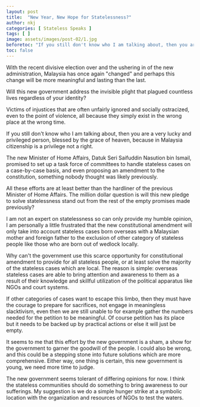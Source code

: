 ```yaml
---
layout: post
title:  "New Year, New Hope for Statelessness?"
author: nkj
categories: [ Stateless Speaks ]
tags: [ ]
image: assets/images/post-02/1.jpg
beforetoc: "If you still don't know who I am talking about, then you are a very lucky and privileged person, blessed by the grace of heaven, because in Malaysia citizenship is a privilege not a right. "
toc: false
---
```


With the recent divisive election over and the ushering in of the new administration, Malaysia has once again "changed" and perhaps this change will be more meaningful and lasting than the last. 

Will this new government address the invisible plight that plagued countless lives regardless of your identity? 

Victims of injustices that are often unfairly ignored and socially ostracized, even to the point of violence, all because they simply exist in the wrong place at the wrong time. 

If you still don't know who I am talking about, then you are a very lucky and privileged person, blessed by the grace of heaven, because in Malaysia citizenship is a privilege not a right. 

The new Minister of Home Affairs, Datuk Seri Saifuddin Nasution bin Ismail, promised to set up a task force of committees to handle stateless cases on a case-by-case basis, and even proposing an amendment to the constitution, something nobody thought was likely previously. 

All these efforts are at least better than the hardliner of the previous Minister of Home Affairs. The million dollar question is will this new pledge to solve statelessness stand out from the rest of the empty promises made previously? 

I am not an expert on statelessness so can only provide my humble opinion, I am personally a little frustrated that the new constitutional amendment will only take into account stateless cases born overseas with a Malaysian mother and foreign father to the exclusion of other category of stateless people like those who are born out of wedlock locally. 

Why can't the government use this scarce opportunity for constitutional amendment to provide for all stateless people, or at least solve the majority of the stateless cases which are local. The reason is simple: overseas stateless cases are able to bring attention and awareness to them as a result of their knowledge and skillful utilization of the political apparatus like NGOs and court systems. 

If other categories of cases want to escape this limbo, then they must have the courage to prepare for sacrifices, not engage in meaningless slacktivism, even then we are still unable to for example gather the numbers needed for the petition to be meaningful. Of course petition has its place but it needs to be backed up by practical actions or else it will just be empty. 

It seems to me that this effort by the new government is a sham, a show for the government to garner the goodwill of the people. I could also be wrong, and this could be a stepping stone into future solutions which are more comprehensive. Either way, one thing is certain, this new government is young, we need more time to judge.

The new government seems tolerant of differing opinions for now. I think the stateless communities should do something to bring awareness to our sufferings. My suggestion is we do a simple hunger strike at a symbolic location with the organization and resources of NGOs to test the waters.

